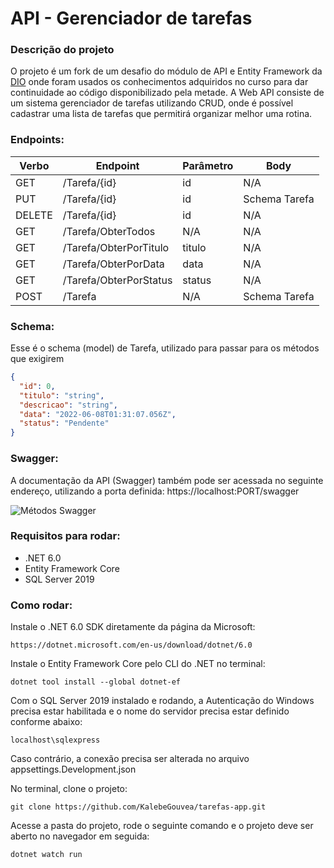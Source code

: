 # API - Gerenciador de tarefas
### Descrição do projeto

O projeto é um fork de um desafio do módulo de API e Entity Framework da [DIO][DIO] onde foram usados os conhecimentos adquiridos no curso para dar continuidade ao código disponibilizado pela metade.
A Web API consiste de um sistema gerenciador de tarefas utilizando CRUD, onde é possível cadastrar uma lista de tarefas que permitirá organizar melhor uma rotina.

### Endpoints:

| Verbo  | Endpoint                | Parâmetro | Body          |
|--------|-------------------------|-----------|---------------|
| GET    | /Tarefa/{id}            | id        | N/A           |
| PUT    | /Tarefa/{id}            | id        | Schema Tarefa |
| DELETE | /Tarefa/{id}            | id        | N/A           |
| GET    | /Tarefa/ObterTodos      | N/A       | N/A           |
| GET    | /Tarefa/ObterPorTitulo  | titulo    | N/A           |
| GET    | /Tarefa/ObterPorData    | data      | N/A           |
| GET    | /Tarefa/ObterPorStatus  | status    | N/A           |
| POST   | /Tarefa                 | N/A       | Schema Tarefa |

### Schema:
Esse é o schema (model) de Tarefa, utilizado para passar para os métodos que exigirem

```json
{
  "id": 0,
  "titulo": "string",
  "descricao": "string",
  "data": "2022-06-08T01:31:07.056Z",
  "status": "Pendente"
}
```

### Swagger:
A documentação da API (Swagger) também pode ser acessada no seguinte endereço, utilizando a porta definida:
https://localhost:PORT/swagger

![Métodos Swagger](swagger.png)

### Requisitos para rodar:
- .NET 6.0
- Entity Framework Core
- SQL Server 2019

### Como rodar:
Instale o .NET 6.0 SDK diretamente da página da Microsoft:
```
https://dotnet.microsoft.com/en-us/download/dotnet/6.0
```
Instale o Entity Framework Core pelo CLI do .NET no terminal:
```
dotnet tool install --global dotnet-ef
```
Com o SQL Server 2019 instalado e rodando, a Autenticação do Windows precisa estar habilitada e o nome do servidor precisa estar definido conforme abaixo:
```
localhost\sqlexpress
```
Caso contrário, a conexão precisa ser alterada no arquivo appsettings.Development.json

No terminal, clone o projeto:
```
git clone https://github.com/KalebeGouvea/tarefas-app.git
```
Acesse a pasta do projeto, rode o seguinte comando e o projeto deve ser aberto no navegador em seguida:
```
dotnet watch run
```

[DIO]: http://www.dio.me "DIO"
